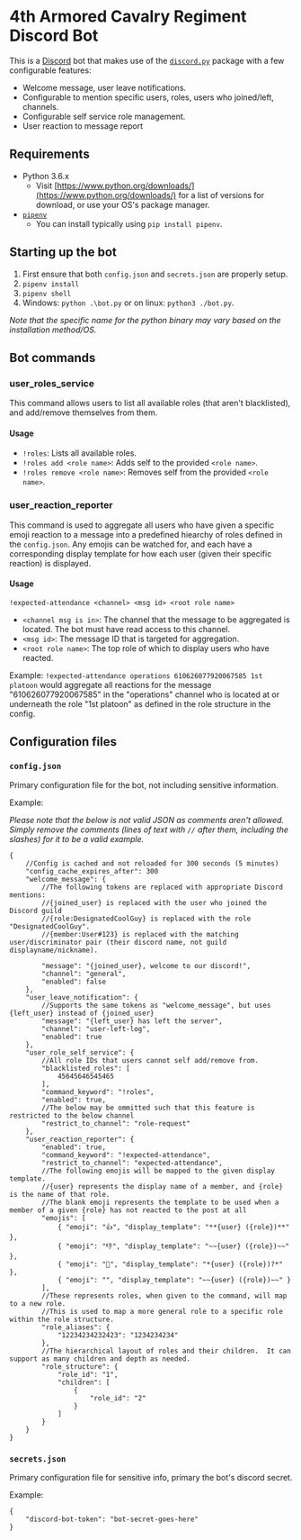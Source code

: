 # 4th Armored Cavalry Regiment Discord Bot
This is a [Discord](https://discordapp.com/) bot that makes use of the [`discord.py`](https://github.com/Rapptz/discord.py) package with a few configurable features:
* Welcome message, user leave notifications.
* Configurable to mention specific users, roles, users who joined/left, channels.
* Configurable self service role management.
* User reaction to message report

## Requirements
* Python 3.6.x
  * Visit [https://www.python.org/downloads/](https://www.python.org/downloads/) for a list of versions for download, or use your OS's package manager.
* [`pipenv`](https://pypi.org/project/pipenv/)
  * You can install typically using `pip install pipenv`.

## Starting up the bot
1. First ensure that both `config.json` and `secrets.json` are properly setup.
2. `pipenv install`
3. `pipenv shell`
4. Windows: `python .\bot.py` or on linux: `python3 ./bot.py`.

*Note that the specific name for the python binary may vary based on the installation method/OS.*

## Bot commands
### user_roles_service
This command allows users to list all available roles (that aren't blacklisted), and add/remove themselves from them.
#### Usage
* `!roles`: Lists all available roles.
* `!roles add <role name>`: Adds self to the provided `<role name>`.
* `!roles remove <role name>`: Removes self from the provided `<role name>`.

### user_reaction_reporter
This command is used to aggregate all users who have given a specific emoji reaction to a message into a predefined hiearchy of roles defined in the `config.json`.  Any emojis can be watched for, and each have a corresponding display template for how each user (given their specific reaction) is displayed.
#### Usage
`!expected-attendance <channel> <msg id> <root role name>`
* `<channel msg is in>`: The channel that the message to be aggregated is located.  The bot must have read access to this channel.
* `<msg id>`: The message ID that is targeted for aggregation.
* `<root role name>`: The top role of which to display users who have reacted.

Example: `!expected-attendance operations 610626077920067585 1st platoon` would aggregate all reactions for the message "610626077920067585" in the "operations" channel who is located at or underneath the role "1st platoon" as defined in the role structure in the config.

## Configuration files
### `config.json`
Primary configuration file for the bot, not including sensitive information.

Example:

*Please note that the below is not valid JSON as comments aren't allowed.  Simply remove the comments (lines of text with `//` after them, including the slashes) for it to be a valid example.*
```
{
    //Config is cached and not reloaded for 300 seconds (5 minutes)
    "config_cache_expires_after": 300
    "welcome_message": {
        //The following tokens are replaced with appropriate Discord mentions:
        //{joined_user} is replaced with the user who joined the Discord guild
        //{role:DesignatedCoolGuy} is replaced with the role "DesignatedCoolGuy".
        //{member:User#123} is replaced with the matching user/discriminator pair (their discord name, not guild displayname/nickname).

        "message": "{joined_user}, welcome to our discord!",
        "channel": "general",
        "enabled": false
    },
    "user_leave_notification": {
        //Supports the same tokens as "welcome_message", but uses {left_user} instead of {joined_user}
        "message": "{left_user} has left the server",
        "channel": "user-left-log",
        "enabled": true
    },
    "user_role_self_service": {
        //All role IDs that users cannot self add/remove from.
        "blacklisted_roles": [
            45645646545465
        ],
        "command_keyword": "!roles",
        "enabled": true,
        //The below may be ommitted such that this feature is restricted to the below channel
        "restrict_to_channel": "role-request"
    },
    "user_reaction_reporter": {
        "enabled": true,
        "command_keyword": "!expected-attendance",
        "restrict_to_channel": "expected-attendance",
        //The following emojis will be mapped to the given display template.
        //{user} represents the display name of a member, and {role} is the name of that role.
        //The blank emoji represents the template to be used when a member of a given {role} has not reacted to the post at all
        "emojis": [
            { "emoji": "👍", "display_template": "**{user} ({role})**" },
            { "emoji": "👎", "display_template": "~~{user} ({role})~~" },
            { "emoji": "🤷", "display_template": "*{user} ({role})?*" },
            { "emoji": "", "display_template": "~~{user} ({role})~~" }
        ],
        //These represents roles, when given to the command, will map to a new role.
        //This is used to map a more general role to a specific role within the role structure.
        "role_aliases": {
            "12234234232423": "1234234234"
        },
        //The hierarchical layout of roles and their children.  It can support as many children and depth as needed.
        "role_structure": {
            "role_id": "1",
            "children": [
                {
                    "role_id": "2"
                }
            ]
        }
    }
}
```

### `secrets.json`
Primary configuration file for sensitive info, primary the bot's discord secret.

Example:
```
{
    "discord-bot-token": "bot-secret-goes-here"
}
```
